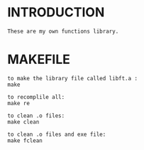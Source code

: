 # INTRODUCTION
```
These are my own functions library.
```

# MAKEFILE
```
to make the library file called libft.a :
make

to recomplile all:
make re

to clean .o files:
make clean

to clean .o files and exe file:
make fclean
```
